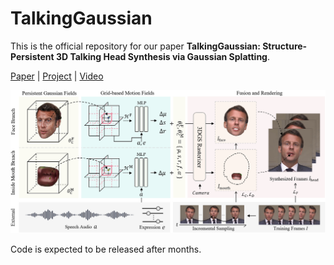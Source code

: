 # TalkingGaussian

This is the official repository for our paper **TalkingGaussian: Structure-Persistent 3D Talking Head Synthesis via Gaussian Splatting**.

[Paper](https://arxiv.org/abs/xxxxx) | [Project](https://fictionarry.github.io/TalkingGaussian/) | [Video](https://youtu.be/c5VG7HkDs8I)

![image](assets/main.png)



Code is expected to be released after months.

